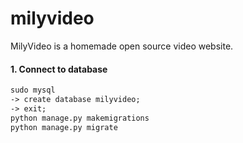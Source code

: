 # milyvideo

MilyVideo is a homemade open source video website.

#### 1. Connect to database

```txt
sudo mysql
-> create database milyvideo;
-> exit;
python manage.py makemigrations
python manage.py migrate
```
